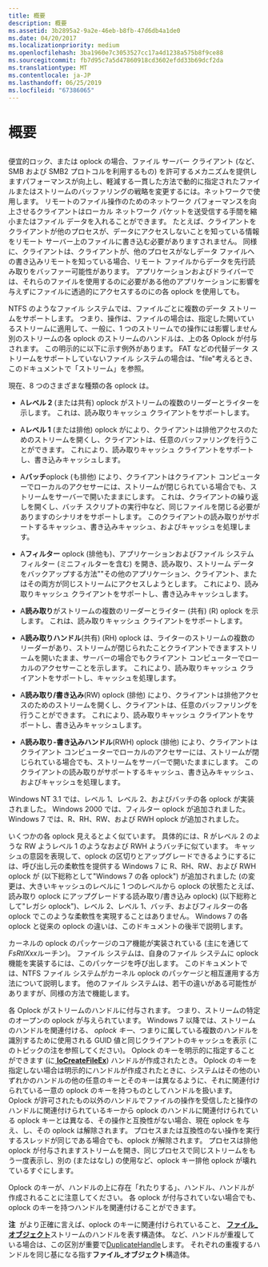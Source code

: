 ```yaml
---
title: 概要
description: 概要
ms.assetid: 3b2895a2-9a2e-46eb-b8fb-47d6db4a1de0
ms.date: 04/20/2017
ms.localizationpriority: medium
ms.openlocfilehash: 3ba1960e7c3053527cc17a4d1238a575b8f9ce88
ms.sourcegitcommit: fb7d95c7a5d47860918cd3602efdd33b69dcf2da
ms.translationtype: MT
ms.contentlocale: ja-JP
ms.lasthandoff: 06/25/2019
ms.locfileid: "67386065"
---
```

# <a name="overview"></a>概要


## <span id="ddk_network_redirector_design_and_performance_if"></span><span id="DDK_NETWORK_REDIRECTOR_DESIGN_AND_PERFORMANCE_IF"></span>


便宜的ロック、または oplock の場合、ファイル サーバー クライアント (など、SMB および SMB2 プロトコルを利用するもの) を許可するメカニズムを提供しますパフォーマンスが向上し、軽減する一貫した方法で動的に指定されたファイルまたはストリームのバッファリングの戦略を変更するには。ネットワークで使用します。 リモートのファイル操作のためのネットワーク パフォーマンスを向上させるクライアントはローカル ネットワーク パケットを送受信する手間を縮小またはファイル データを入れることができます。 たとえば、クライアントをクライアントが他のプロセスが、データにアクセスしないことを知っている情報をリモート サーバー上のファイルに書き込む必要がありますされません。 同様に、クライアントは、クライアントが、他のプロセスがなしデータ ファイルへの書き込みリモートを知っている場合、リモート ファイルからデータを先行読み取りをバッファー可能性があります。 アプリケーションおよびドライバーでは、それらのファイルを使用するのに必要がある他のアプリケーションに影響を与えずにファイルに透過的にアクセスするのにの各 oplock を使用しても。

NTFS のようなファイル システムでは、ファイルごとに複数のデータ ストリームをサポートします。 つまり、操作は、ファイルの場合は、指定した開いているストリームに適用して、一般に、1 つのストリームでの操作には影響しません別のストリームの各 oplock のストリームのハンドルは、上の各 Oplock が付与されます。 この明示的に以下に示す例外があります。 FAT などの代替データ ストリームをサポートしていないファイル システムの場合は、"file"考えるとき、このドキュメントで「ストリーム」を参照。

現在、8 つのさまざまな種類の各 oplock は。

-   A**レベル 2** (または共有) oplock がストリームの複数のリーダーとライターを示します。 これは、読み取りキャッシュ クライアントをサポートします。

-   A**レベル 1** (または排他) oplock がにより、クライアントは排他アクセスのためのストリームを開くし、クライアントは、任意のバッファリングを行うことができます。 これにより、読み取りキャッシュ クライアントをサポートし、書き込みキャッシュします。

-   A**バッチ**oplock (も排他) により、クライアントはクライアント コンピューターでローカルのアクセサーには、ストリームが閉じられている場合でも、ストリームをサーバーで開いたままにします。 これは、クライアントの繰り返しを開くし、バッチ スクリプトの実行中など、同じファイルを閉じる必要がありますのシナリオをサポートします。 このクライアントの読み取りがサポートするキャッシュ、書き込みキャッシュ、およびキャッシュを処理します。

-   A**フィルター** oplock (排他も)、アプリケーションおよびファイル システム フィルター (ミニフィルターを含む) を開き、読み取り、ストリーム データをバックアップする方法""その他のアプリケーション、クライアント、またはその両方が同じストリームにアクセスしようとします。 これにより、読み取りキャッシュ クライアントをサポートし、書き込みキャッシュします。

-   A**読み取り**がストリームの複数のリーダーとライター (共有) (R) oplock を示します。 これは、読み取りキャッシュ クライアントをサポートします。

-   A**読み取りハンドル**(共有) (RH) oplock は、ライターのストリームの複数のリーダーがあり、ストリームが閉じられたことクライアントできますストリームを開いたまま、サーバーの場合でもクライアント コンピューターでローカルのアクセサーことを示します。 これにより、読み取りキャッシュ クライアントをサポートし、キャッシュを処理します。

-   A**読み取り/書き込み**(RW) oplock (排他) により、クライアントは排他アクセスのためのストリームを開くし、クライアントは、任意のバッファリングを行うことができます。 これにより、読み取りキャッシュ クライアントをサポートし、書き込みキャッシュします。

-   A**読み取り-書き込みハンドル**(RWH) oplock (排他) により、クライアントはクライアント コンピューターでローカルのアクセサーには、ストリームが閉じられている場合でも、ストリームをサーバーで開いたままにします。 このクライアントの読み取りがサポートするキャッシュ、書き込みキャッシュ、およびキャッシュを処理します。

Windows NT 3.1 では、レベル 1、レベル 2、およびバッチの各 oplock が実装されました。 Windows 2000 では、フィルター oplock が追加されました。 Windows 7 では、R、RH、RW、および RWH oplock が追加されました。

いくつかの各 oplock 見えるとよく似ています。 具体的には、R がレベル 2 のような RW ようレベル 1 のようなおよび RWH ようバッチに似ています。 キャッシュの意図を表現して、oplock の区切りとアップグレードできるようにするには、呼び出し元の柔軟性を提供する Windows 7 に R、RH、RW、および RWH oplock が (以下総称として"Windows 7 の各 oplock") が追加されました (の変更は、大きいキャッシュのレベルに 1 つのレベルから oplock の状態たとえば、読み取り oplock にアップグレードする読み取り/書き込み oplock) (以下総称として"レガシ oplock")、レベル 2、レベル 1、バッチ、およびフィルターの各 oplock でこのような柔軟性を実現することはありません。 Windows 7 の各 oplock と従来の oplock の違いは、このドキュメントの後半で説明します。

カーネルの oplock のパッケージのコア機能が実装されている (主にを通じて*FsRtlXxx*ルーチン)。 ファイル システムは、自身のファイル システムに oplock 機能を実装するには、このパッケージを呼び出します。 このドキュメントでは、NTFS ファイル システムがカーネル oplock のパッケージと相互運用する方法について説明します。 他のファイル システムは、若干の違いがある可能性がありますが、同様の方法で機能します。

各 Oplock がストリームのハンドルに付与されます。 つまり、ストリームの特定のオープンの oplock が与えられています。 Windows 7 以降では、ストリームのハンドルを関連付ける、 *oplock キー*、つまりに属している複数のハンドルを識別するために使用される GUID 値と同じクライアントのキャッシュを表示 (このトピックの注を参照してください)。 Oplock のキーを明示的に指定することができます (に[ **IoCreateFileEx**](https://docs.microsoft.com/windows-hardware/drivers/ddi/content/ntddk/nf-ntddk-iocreatefileex)) ハンドルが作成されたとき。 Oplock のキーを指定しない場合は明示的にハンドルが作成されたときに、システムはその他のいずれかのハンドルの他の任意のキーとそのキーは異なるように、それに関連付けられている一意の oplock のキーを持つものとしてハンドルを扱います。 Oplock が許可されたもの以外のハンドルでファイルの操作を受信したと操作のハンドルに関連付けられているキーから oplock のハンドルに関連付けられている oplock キーとは異なる、その操作と互換性がない場合、現在 oplock を与え、し、その oplock は解除されます。 プロセスまたは互換性のない操作を実行するスレッドが同じである場合でも、oplock が解除されます。 プロセスは排他 oplock が付与されますストリームを開き、同じプロセスで同じストリームをもう一度表示し、別の (またはなし) の使用など、oplock キー排他 oplock が壊れているすぐにします。

Oplock のキーが、ハンドルの上に存在「れたりする」、ハンドル、ハンドルが作成されることに注意してください。 各 oplock が付与されていない場合でも、oplock のキーを持つハンドルを関連付けることができます。

**注**  がより正確に言えば、oplock のキーに関連付けられていること、 [**ファイル\_オブジェクト**](https://docs.microsoft.com/windows-hardware/drivers/ddi/content/wdm/ns-wdm-_file_object)ストリームのハンドルを表す構造体。 など、ハンドルが重複している場合は、この区別が重要で[DuplicateHandle](https://go.microsoft.com/fwlink/p/?linkid=124237)します。 それぞれの重複するハンドルを同じ基になる指す**ファイル\_オブジェクト**構造体。

 

 

 




